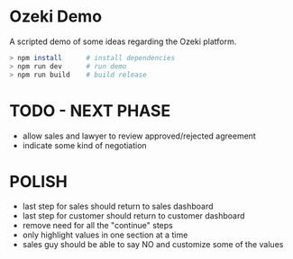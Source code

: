 # Ozeki Demo

A scripted demo of some ideas regarding the Ozeki platform.

```bash
> npm install      # install dependencies
> npm run dev      # run demo
> npm run build    # build release
```

# TODO - NEXT PHASE

  * allow sales and lawyer to review approved/rejected agreement
  * indicate some kind of negotiation

# POLISH

  * last step for sales should return to sales dashboard
  * last step for customer should return to customer dashboard
  * remove need for all the "continue" steps
  * only highlight values in one section at a time
  * sales guy should be able to say NO and customize some of the values
